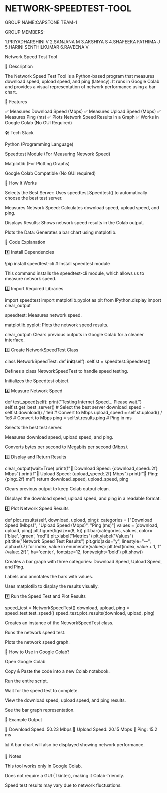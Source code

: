 # NETWORK-SPEEDTEST-TOOL
GROUP NAME:CAPSTONE TEAM-1

GROUP MEMBERS:

1.PRIYADHARSHINI V
2.SANJANA M
3.AKSHIYA S
4.SHAFEEKA FATHIMA J
5.HARINI SENTHILKUMAR
6.RAVEENA V

Network Speed Test Tool

📌 Description

The Network Speed Test Tool is a Python-based program that measures download speed, upload speed, and ping (latency). It runs in Google Colab and provides a visual representation of network performance using a bar chart.

🔹 Features

✅ Measures Download Speed (Mbps)
✅ Measures Upload Speed (Mbps)
✅ Measures Ping (ms)
✅ Plots Network Speed Results in a Graph
✅ Works in Google Colab (No GUI Required)

🛠️ Tech Stack

Python (Programming Language)

Speedtest Module (For Measuring Network Speed)

Matplotlib (For Plotting Graphs)

Google Colab Compatible (No GUI required)

🚀 How It Works

Selects the Best Server: Uses speedtest.Speedtest() to automatically choose the best test server.

Measures Network Speed: Calculates download speed, upload speed, and ping.

Displays Results: Shows network speed results in the Colab output.

Plots the Data: Generates a bar chart using matplotlib.

📜 Code Explanation

1️⃣ Install Dependencies

!pip install speedtest-cli  # Install speedtest module

This command installs the speedtest-cli module, which allows us to measure network speed.

2️⃣ Import Required Libraries

import speedtest
import matplotlib.pyplot as plt
from IPython.display import clear_output

speedtest: Measures network speed.

matplotlib.pyplot: Plots the network speed results.

clear_output: Clears previous outputs in Google Colab for a cleaner interface.

3️⃣ Create NetworkSpeedTest Class

class NetworkSpeedTest:
    def __init__(self):
        self.st = speedtest.Speedtest()

Defines a class NetworkSpeedTest to handle speed testing.

Initializes the Speedtest object.

4️⃣ Measure Network Speed

def test_speed(self):
    print("Testing Internet Speed... Please wait.")
    self.st.get_best_server()  # Select the best server
    download_speed = self.st.download() / 1e6  # Convert to Mbps
    upload_speed = self.st.upload() / 1e6  # Convert to Mbps
    ping = self.st.results.ping  # Ping in ms

Selects the best test server.

Measures download speed, upload speed, and ping.

Converts bytes per second to Megabits per second (Mbps).

5️⃣ Display and Return Results

clear_output(wait=True)
print(f"📡 Download Speed: {download_speed:.2f} Mbps")
print(f"🚀 Upload Speed: {upload_speed:.2f} Mbps")
print(f"📶 Ping: {ping:.2f} ms")
return download_speed, upload_speed, ping

Clears previous output to keep Colab output clean.

Displays the download speed, upload speed, and ping in a readable format.

6️⃣ Plot Network Speed Results

def plot_results(self, download, upload, ping):
    categories = ["Download Speed (Mbps)", "Upload Speed (Mbps)", "Ping (ms)"]
    values = [download, upload, ping]
    plt.figure(figsize=(8, 5))
    plt.bar(categories, values, color=['blue', 'green', 'red'])
    plt.xlabel("Metrics")
    plt.ylabel("Values")
    plt.title("Network Speed Test Results")
    plt.grid(axis="y", linestyle="--", alpha=0.7)
    for index, value in enumerate(values):
        plt.text(index, value + 1, f"{value:.2f}", ha='center', fontsize=12, fontweight='bold')
    plt.show()

Creates a bar graph with three categories: Download Speed, Upload Speed, and Ping.

Labels and annotates the bars with values.

Uses matplotlib to display the results visually.

7️⃣ Run the Speed Test and Plot Results

speed_test = NetworkSpeedTest()
download, upload, ping = speed_test.test_speed()
speed_test.plot_results(download, upload, ping)

Creates an instance of the NetworkSpeedTest class.

Runs the network speed test.

Plots the network speed graph.

🎯 How to Use in Google Colab?

Open Google Colab

Copy & Paste the code into a new Colab notebook.

Run the entire script.

Wait for the speed test to complete.

View the download speed, upload speed, and ping results.

See the bar graph representation.

📌 Example Output

📡 Download Speed: 50.23 Mbps
🚀 Upload Speed: 20.15 Mbps
📶 Ping: 15.2 ms

📊 A bar chart will also be displayed showing network performance.

📝 Notes

This tool works only in Google Colab.

Does not require a GUI (Tkinter), making it Colab-friendly.

Speed test results may vary due to network fluctuations.

